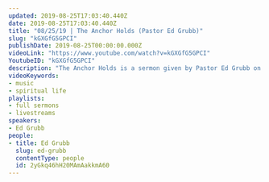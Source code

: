 ```yaml
---
updated: 2019-08-25T17:03:40.440Z
date: 2019-08-25T17:03:40.440Z
title: "08/25/19 | The Anchor Holds (Pastor Ed Grubb)"
slug: "kGXGfG5GPCI"
publishDate: 2019-08-25T00:00:00.000Z
videoLink: "https://www.youtube.com/watch?v=kGXGfG5GPCI"
YoutubeID: "kGXGfG5GPCI"
description: "The Anchor Holds is a sermon given by Pastor Ed Grubb on August 25th, 2019 at Freedom Fellowship Church International."
videoKeywords:
- music
- spiritual life
playlists:
- full sermons
- livestreams
speakers:
- Ed Grubb
people:
- title: Ed Grubb
  slug: ed-grubb
  contentType: people
  id: 2yGkq46hH20MAmAakkmA60
---
```

